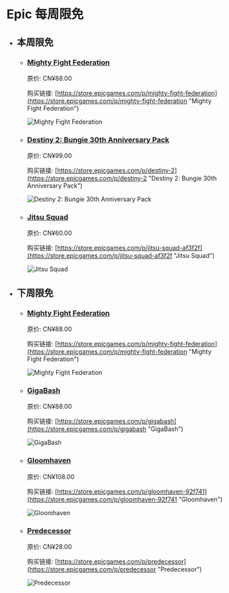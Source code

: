 # Epic 每周限免

- ## 本周限免


  - ### [Mighty Fight Federation](https://store.epicgames.com/p/mighty-fight-federation "Mighty Fight Federation")

    原价: CN¥88.00

    购买链接: [https://store.epicgames.com/p/mighty-fight-federation](https://store.epicgames.com/p/mighty-fight-federation "Mighty Fight Federation")

    ![Mighty Fight Federation](https://cdn1.epicgames.com/offer/651d07f1eee8419e80eb2938f8f44cf0/EGS_MightyFightFederation_KomiGamesInc_S1_2560x1440-36750efe9ee51b49db0e85d4a577e4ff_2560x1440-36750efe9ee51b49db0e85d4a577e4ff)


  - ### [Destiny 2: Bungie 30th Anniversary Pack](https://store.epicgames.com/p/destiny-2 "Destiny 2: Bungie 30th Anniversary Pack")

    原价: CN¥99.00

    购买链接: [https://store.epicgames.com/p/destiny-2](https://store.epicgames.com/p/destiny-2 "Destiny 2: Bungie 30th Anniversary Pack")

    ![Destiny 2: Bungie 30th Anniversary Pack](https://cdn1.epicgames.com/offer/428115def4ca4deea9d69c99c5a5a99e/EGS_Destiny2Bungie30thAnniversaryPack_Bungie_AddOn_S1_2560x1440-40e931364bcfa578a0b3b9daed1774bf)


  - ### [Jitsu Squad](https://store.epicgames.com/p/jitsu-squad-af3f2f "Jitsu Squad")

    原价: CN¥60.00

    购买链接: [https://store.epicgames.com/p/jitsu-squad-af3f2f](https://store.epicgames.com/p/jitsu-squad-af3f2f "Jitsu Squad")

    ![Jitsu Squad](https://cdn1.epicgames.com/spt-assets/3d32732efa1840208f6488d243407eff/jitsu-squad-offer-5qemb.jpg)


- ## 下周限免


  - ### [Mighty Fight Federation](https://store.epicgames.com/p/mighty-fight-federation "Mighty Fight Federation")

    原价: CN¥88.00

    购买链接: [https://store.epicgames.com/p/mighty-fight-federation](https://store.epicgames.com/p/mighty-fight-federation "Mighty Fight Federation")

    ![Mighty Fight Federation](https://cdn1.epicgames.com/offer/651d07f1eee8419e80eb2938f8f44cf0/EGS_MightyFightFederation_KomiGamesInc_S1_2560x1440-36750efe9ee51b49db0e85d4a577e4ff_2560x1440-36750efe9ee51b49db0e85d4a577e4ff)


  - ### [GigaBash](https://store.epicgames.com/p/gigabash "GigaBash")

    原价: CN¥88.00

    购买链接: [https://store.epicgames.com/p/gigabash](https://store.epicgames.com/p/gigabash "GigaBash")

    ![GigaBash](https://cdn1.epicgames.com/offer/16fc138ed83846bc90d923fe0d87ad72/EGS_GigaBash_PassionRepublicGames_S1_2560x1440-f0d657610403750a33b2ed4a372d21ec)


  - ### [Gloomhaven](https://store.epicgames.com/p/gloomhaven-92f741 "Gloomhaven")

    原价: CN¥108.00

    购买链接: [https://store.epicgames.com/p/gloomhaven-92f741](https://store.epicgames.com/p/gloomhaven-92f741 "Gloomhaven")

    ![Gloomhaven](https://cdn1.epicgames.com/spt-assets/ef2777467a3c49059a076e42fd9b41f0/gloomhaven-offer-1j9mc.jpg)


  - ### [Predecessor](https://store.epicgames.com/p/predecessor "Predecessor")

    原价: CN¥28.00

    购买链接: [https://store.epicgames.com/p/predecessor](https://store.epicgames.com/p/predecessor "Predecessor")

    ![Predecessor](https://cdn1.epicgames.com/offer/85f0435aa88347d185dbcb147716609b/EGS_Predecessor_OmedaStudios_S1_2560x1440-dbbd785fef3aff87c52c44f156295418)

